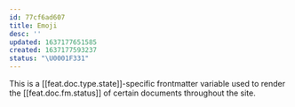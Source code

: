 ```yaml
---
id: 77cf6ad607
title: Emoji
desc: ''
updated: 1637177651585
created: 1637177593237
status: "\U0001F331"
---
```


This is a [[feat.doc.type.state]]-specific frontmatter variable used to render the [[feat.doc.fm.status]] of certain documents throughout the site.

